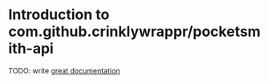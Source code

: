 # Introduction to com.github.crinklywrappr/pocketsmith-api

TODO: write [great documentation](http://jacobian.org/writing/what-to-write/)
